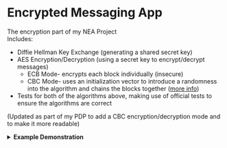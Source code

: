 # Encrypted Messaging App
The encryption part of my NEA Project<br>
Includes:
* Diffie Hellman Key Exchange (generating a shared secret key)
* AES Encryption/Decryption (using a secret key to encrypt/decrypt messages)
  * ECB Mode- encrypts each block individually (insecure)
  * CBC Mode- uses an initialization vector to introduce a randomness into the algorithm and chains the blocks together ([more info](https://www.highgo.ca/2019/08/08/the-difference-in-five-modes-in-the-aes-encryption-algorithm/)) 
* Tests for both of the algorithms above, making use of official tests to ensure the algorithms are correct

(Updated as part of my PDP to add a CBC encryption/decryption mode and to make it more readable)  
<details>
<summary><b>Example Demonstration</b></summary>
<img height="400" src="https://i.imgur.com/aykDU1X.gif">
</details>
